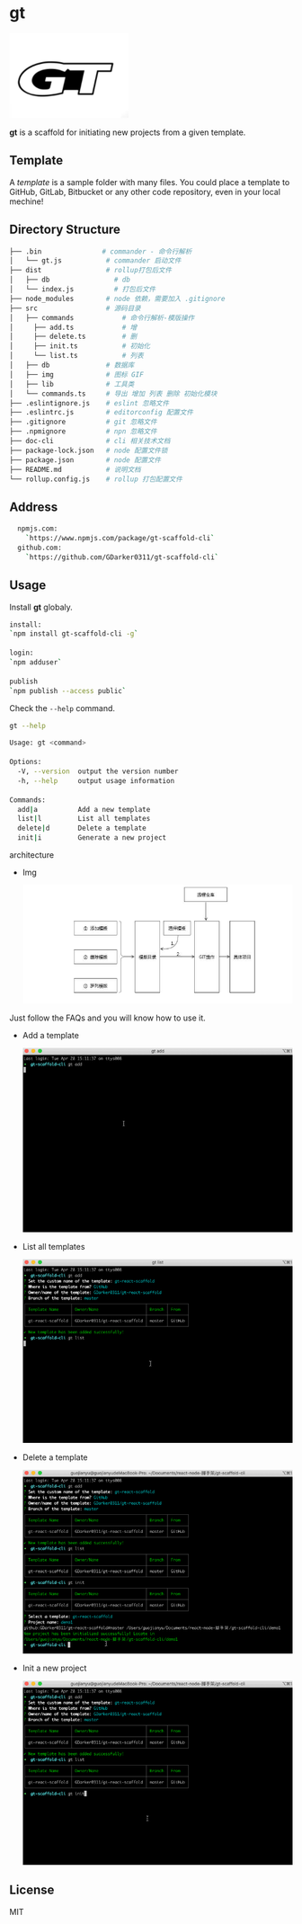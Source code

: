 # gt

![](./src/img/logo.png)

**gt** is a scaffold for initiating new projects from a given template.

## Template
A *template* is a sample folder with many files. You could place a template to GitHub, GitLab, Bitbucket or any other code repository, even in your local mechine!
## Directory Structure
```bash
├── .bin               # commander - 命令行解析
│   └── gt.js           # commander 启动文件
├── dist                # rollup打包后文件
│   ├── db                # db
│   └── index.js          # 打包后文件
├── node_modules        # node 依赖，需要加入 .gitignore
├── src                 # 源码目录
│   ├── commands            # 命令行解析-模版操作
│     ├── add.ts            # 增
│     ├── delete.ts         # 删
│     ├── init.ts           # 初始化
│     └── list.ts           # 列表
│   ├── db              # 数据库
│   ├── img             # 图标 GIF
│   ├── lib             # 工具类
│   └── commands.ts     # 导出 增加 列表 删除 初始化模块
├── .eslintignore.js    # eslint 忽略文件
├── .eslintrc.js        # editorconfig 配置文件
├── .gitignore          # git 忽略文件
├── .npmignore          # npn 忽略文件
├── doc-cli             # cli 相关技术文档
├── package-lock.json   # node 配置文件锁
├── package.json        # node 配置文件
├── README.md           # 说明文档
└── rollup.config.js    # rollup 打包配置文件

```
## Address
```bash
  npmjs.com: 
    `https://www.npmjs.com/package/gt-scaffold-cli`
  github.com: 
    `https://github.com/GDarker0311/gt-scaffold-cli`
```

## Usage
Install **gt** globaly.
```bash
install:
`npm install gt-scaffold-cli -g`

login:
`npm adduser`

publish
`npm publish --access public`
```

Check the `--help` command.
```bash
gt --help
```

```bash
Usage: gt <command>

Options:
  -V, --version  output the version number
  -h, --help     output usage information

Commands:
  add|a          Add a new template
  list|l         List all templates
  delete|d       Delete a template
  init|i         Generate a new project
```
architecture 
- Img
  
  ![](./src/img/architecture.png)

Just follow the FAQs and you will know how to use it.

- Add a template
  
  ![](./src/img/add.gif)

- List all templates
  
  ![](./src/img/list.gif)

- Delete a template
  
  ![](./src/img/del.gif)

- Init a new project
  
  ![](./src/img/init.gif)

## License
MIT

